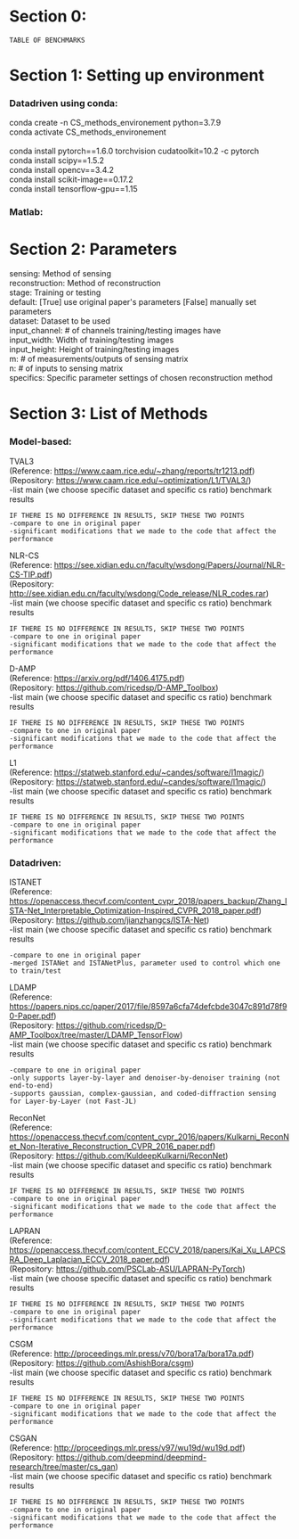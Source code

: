 
# Section 0:
	TABLE OF BENCHMARKS


# Section 1: Setting up environment

### Datadriven using conda:
conda create -n CS_methods_environement python=3.7.9 </br>
conda activate CS_methods_environement</br>
</br>
conda install pytorch==1.6.0 torchvision cudatoolkit=10.2 -c pytorch</br>
conda install scipy==1.5.2</br>
conda install opencv==3.4.2</br>
conda install scikit-image==0.17.2</br>
conda install tensorflow-gpu==1.15</br>
 
### Matlab:





# Section 2: Parameters

sensing: Method of sensing</br>
reconstruction: Method of reconstruction</br>
stage: Training or testing</br>
default: [True] use original paper's parameters [False] manually set parameters</br>
dataset: Dataset to be used</br>
input_channel: # of channels training/testing images have</br>
input_width: Width of training/testing images</br>
input_height: Height of training/testing images</br>
m: # of measurements/outputs of sensing matrix</br>
n: # of inputs to sensing matrix</br>
specifics: Specific parameter settings of chosen reconstruction method</br>




# Section 3: List of Methods
### Model-based:
TVAL3</br>
(Reference: https://www.caam.rice.edu/~zhang/reports/tr1213.pdf)</br>
(Repository: https://www.caam.rice.edu/~optimization/L1/TVAL3/)</br>
	-list main (we choose specific dataset and specific cs ratio) benchmark results
	
	IF THERE IS NO DIFFERENCE IN RESULTS, SKIP THESE TWO POINTS
	-compare to one in original paper
	-significant modifications that we made to the code that affect the performance
NLR-CS</br>
(Reference: https://see.xidian.edu.cn/faculty/wsdong/Papers/Journal/NLR-CS-TIP.pdf)</br>
(Repository: http://see.xidian.edu.cn/faculty/wsdong/Code_release/NLR_codes.rar)</br>
	-list main (we choose specific dataset and specific cs ratio) benchmark results
	
	IF THERE IS NO DIFFERENCE IN RESULTS, SKIP THESE TWO POINTS
	-compare to one in original paper
	-significant modifications that we made to the code that affect the performance
D-AMP</br>
(Reference: https://arxiv.org/pdf/1406.4175.pdf)</br>
(Repository: https://github.com/ricedsp/D-AMP_Toolbox)</br>
	-list main (we choose specific dataset and specific cs ratio) benchmark results
	
	IF THERE IS NO DIFFERENCE IN RESULTS, SKIP THESE TWO POINTS
	-compare to one in original paper
	-significant modifications that we made to the code that affect the performance
L1</br>
(Reference: https://statweb.stanford.edu/~candes/software/l1magic/)</br>
(Repository: https://statweb.stanford.edu/~candes/software/l1magic/)</br>
	-list main (we choose specific dataset and specific cs ratio) benchmark results
	
	IF THERE IS NO DIFFERENCE IN RESULTS, SKIP THESE TWO POINTS
	-compare to one in original paper
	-significant modifications that we made to the code that affect the performance


### Datadriven:
ISTANET </br>
(Reference: https://openaccess.thecvf.com/content_cvpr_2018/papers_backup/Zhang_ISTA-Net_Interpretable_Optimization-Inspired_CVPR_2018_paper.pdf)</br>
(Repository: https://github.com/jianzhangcs/ISTA-Net)</br>
	-list main (we choose specific dataset and specific cs ratio) benchmark results
	
	-compare to one in original paper
	-merged ISTANet and ISTANetPlus, parameter used to control which one to train/test
	
LDAMP</br>
(Reference: https://papers.nips.cc/paper/2017/file/8597a6cfa74defcbde3047c891d78f90-Paper.pdf)</br>
(Repository: https://github.com/ricedsp/D-AMP_Toolbox/tree/master/LDAMP_TensorFlow)</br>
	-list main (we choose specific dataset and specific cs ratio) benchmark results
	
	-compare to one in original paper
	-only supports layer-by-layer and denoiser-by-denoiser training (not end-to-end)
	-supports gaussian, complex-gaussian, and coded-diffraction sensing for Layer-by-Layer (not Fast-JL)
	
ReconNet</br>
(Reference: https://openaccess.thecvf.com/content_cvpr_2016/papers/Kulkarni_ReconNet_Non-Iterative_Reconstruction_CVPR_2016_paper.pdf)</br>
(Repository: https://github.com/KuldeepKulkarni/ReconNet)</br>
	-list main (we choose specific dataset and specific cs ratio) benchmark results
	
	IF THERE IS NO DIFFERENCE IN RESULTS, SKIP THESE TWO POINTS
	-compare to one in original paper
	-significant modifications that we made to the code that affect the performance
LAPRAN</br>
(Reference: https://openaccess.thecvf.com/content_ECCV_2018/papers/Kai_Xu_LAPCSRA_Deep_Laplacian_ECCV_2018_paper.pdf)</br>
(Repository: https://github.com/PSCLab-ASU/LAPRAN-PyTorch)</br>
	-list main (we choose specific dataset and specific cs ratio) benchmark results
	
	IF THERE IS NO DIFFERENCE IN RESULTS, SKIP THESE TWO POINTS
	-compare to one in original paper
	-significant modifications that we made to the code that affect the performance
CSGM</br>
(Reference: http://proceedings.mlr.press/v70/bora17a/bora17a.pdf)</br>
(Repository: https://github.com/AshishBora/csgm)</br>
	-list main (we choose specific dataset and specific cs ratio) benchmark results
	
	IF THERE IS NO DIFFERENCE IN RESULTS, SKIP THESE TWO POINTS
	-compare to one in original paper
	-significant modifications that we made to the code that affect the performance
CSGAN</br>
(Reference: http://proceedings.mlr.press/v97/wu19d/wu19d.pdf)</br>
(Repository: https://github.com/deepmind/deepmind-research/tree/master/cs_gan)</br>
	-list main (we choose specific dataset and specific cs ratio) benchmark results
	
	IF THERE IS NO DIFFERENCE IN RESULTS, SKIP THESE TWO POINTS
	-compare to one in original paper
	-significant modifications that we made to the code that affect the performance
